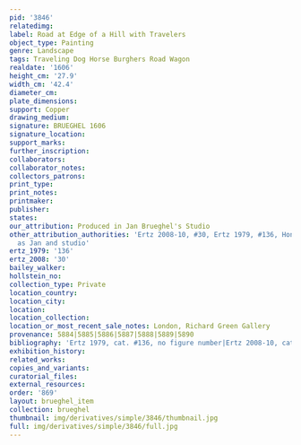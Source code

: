 ```yaml
---
pid: '3846'
relatedimg: 
label: Road at Edge of a Hill with Travelers
object_type: Painting
genre: Landscape
tags: Traveling Dog Horse Burghers Road Wagon
realdate: '1606'
height_cm: '27.9'
width_cm: '42.4'
diameter_cm: 
plate_dimensions: 
support: Copper
drawing_medium: 
signature: BRUEGHEL 1606
signature_location: 
support_marks: 
further_inscription: 
collaborators: 
collaborator_notes: 
collectors_patrons: 
print_type: 
print_notes: 
printmaker: 
publisher: 
states: 
our_attribution: Produced in Jan Brueghel's Studio
other_attribution_authorities: 'Ertz 2008-10, #30, Ertz 1979, #136, Honig database
  as Jan and studio'
ertz_1979: '136'
ertz_2008: '30'
bailey_walker: 
hollstein_no: 
collection_type: Private
location_country: 
location_city: 
location: 
location_collection: 
location_or_most_recent_sale_notes: London, Richard Green Gallery
provenance: 5884|5885|5886|5887|5888|5889|5890
bibliography: 'Ertz 1979, cat. #136, no figure number|Ertz 2008-10, cat. #30'
exhibition_history: 
related_works: 
copies_and_variants: 
curatorial_files: 
external_resources: 
order: '869'
layout: brueghel_item
collection: brueghel
thumbnail: img/derivatives/simple/3846/thumbnail.jpg
full: img/derivatives/simple/3846/full.jpg
---
```

